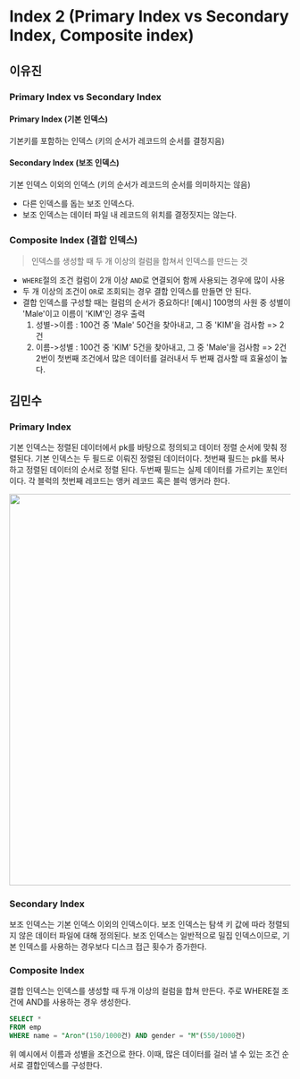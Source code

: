 # Index 2 (Primary Index vs Secondary Index, Composite index)
## 이유진
### Primary Index vs Secondary Index
#### Primary Index (기본 인덱스)
기본키를 포함하는 인덱스 (키의 순서가 레코드의 순서를 결정지음)

#### Secondary Index (보조 인덱스)
기본 인덱스 이외의 인덱스 (키의 순서가 레코드의 순서를 의미하지는 않음)
- 다른 인덱스를 돕는 보조 인덱스다. 
- 보조 인덱스는 데이터 파일 내 레코드의 위치를 결정짓지는 않는다.

### Composite Index (결합 인덱스)
> 인덱스를 생성할 때 두 개 이상의 컬럼을 합쳐서 인덱스를 만드는 것
- `WHERE`절의 조건 컬럼이 2개 이상 `AND`로 연결되어 함께 사용되는 경우에 많이 사용
- 두 개 이상의 조건이 `OR`로 조회되는 경우 결합 인덱스를 만들면 안 된다.
- 결합 인덱스를 구성할 때는 컬럼의 순서가 중요하다!
    [예시] 100명의 사원 중 성별이 'Male'이고 이름이 'KIM'인 경우 출력
    1) 성별->이름 : 100건 중 'Male' 50건을 찾아내고, 그 중 'KIM'을 검사함 => 2건
    2) 이름->성별 : 100건 중 'KIM' 5건을 찾아내고, 그 중 'Male'을 검사함 => 2건
    2번이 첫번째 조건에서 많은 데이터를 걸러내서 두 번째 검사할 때 효율성이 높다.

## 김민수

### Primary Index

기본 인덱스는 정렬된 데이터에서 pk를 바탕으로 정의되고 데이터 정렬 순서에 맞춰 정렬된다. 기본 인덱스는 두 필드로 이뤄진 정렬된 데이터이다. 첫번째 필드는 pk를 복사하고 정렬된 데이터의 순서로 정렬 된다. 두번째 필드는 실제 데이터를 가르키는 포인터이다. 각 블럭의 첫번째 레코드는 앵커 레코드 혹은 블럭 앵커라 한다.

<img src="https://codingexplained.com/wp-content/uploads/2012/05/primary-index1.jpg" style width="700"/>

### Secondary Index

보조 인덱스는 기본 인덱스 이외의 인덱스이다. 보조 인덱스는 탐색 키 값에 따라 정렬되지 않은 데이터 파일에 대해 정의된다. 보조 인덱스는 일반적으로 밀집 인덱스이므로,  기본 인덱스를 사용하는 경우보다 디스크 접근 횟수가 증가한다.

### Composite Index

결합 인덱스는 인덱스를 생성할 때 두개 이상의 컬럼을 합쳐 만든다. 주로 WHERE절 조건에 AND를 사용하는 경우 생성한다.

``` sql
SELECT *
FROM emp
WHERE name = "Aron"(150/1000건) AND gender = "M"(550/1000건)
```

위 예시에서 이름과 성별을 조건으로 한다. 이때, 많은 데이터를 걸러 낼 수 있는 조건 순서로 결합인덱스를 구성한다.
